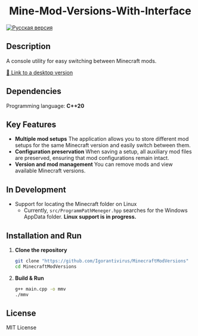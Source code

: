 <h1 align="center">Mine-Mod-Versions-With-Interface</h1>

[![Русская версия](https://img.shields.io/badge/Русская%20версия-blue)](README_RU.md)

<h2>Description</h2>

A console utility for easy switching between Minecraft mods.

[🔗 Link to a desktop version](https://github.com/Igorantivirus/Mine-Mods-Versions-With-Interface)

<h2>Dependencies</h2>

Programming language: **C++20**

<h2>Key Features</h2>

* **Multiple mod setups**
    The application allows you to store different mod setups for the same Minecraft version and easily switch between them.
* **Configuration preservation**
    When saving a setup, all auxiliary mod files are preserved, ensuring that mod configurations remain intact.
* **Version and mod management**
    You can remove mods and view available Minecraft versions.

<h2>In Development</h2>

* Support for locating the Minecraft folder on Linux  
  * Currently, `src/ProgrammPathMeneger.hpp` searches for the Windows AppData folder. **Linux support is in progress.**

<h2>Installation and Run</h2>

1. **Clone the repository**
   ```bash
   git clone "https://github.com/Igorantivirus/MinecraftModVersions"
   cd MinecraftModVersions
   ```
2. **Build & Run**
   ```bash
   g++ main.cpp -o mmv
   ./mmv
   ```

<h2>License</h2>

MIT License
